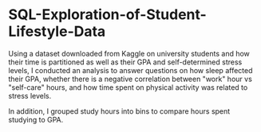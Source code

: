 # SQL-Exploration-of-Student-Lifestyle-Data

Using a dataset downloaded from Kaggle on university students and how their time is partitioned as well as their GPA and self-determined stress levels, I conducted an analysis to answer questions on how sleep affected their GPA, whether there is a negative correlation between "work" hour vs "self-care" hours, and how time spent on physical activity was related to stress levels.

In addition, I grouped study hours into bins to compare hours spent studying to GPA.
